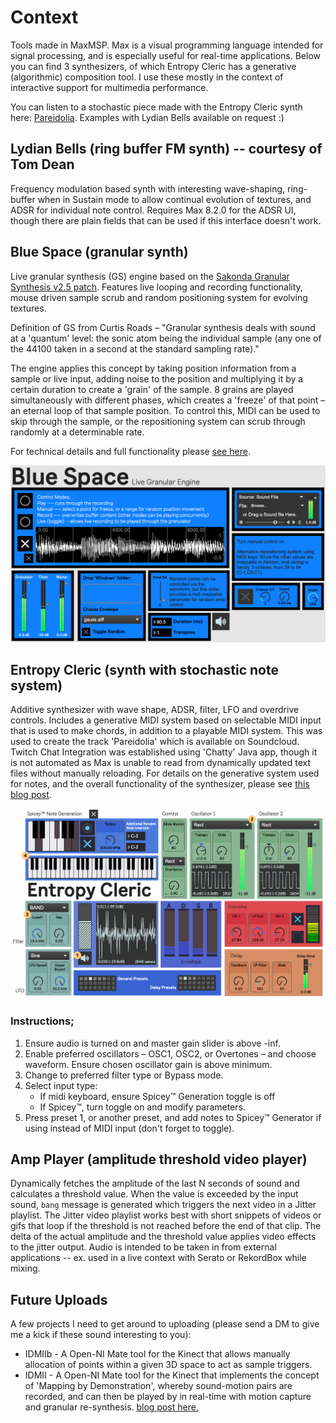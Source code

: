 # Context
Tools made in MaxMSP. Max is a visual programming language intended for signal processing, and is especially useful for real-time applications. Below you can find 3 synthesizers, of which Entropy Cleric has a generative (algorithmic) composition tool. I use these mostly in the context of interactive support for multimedia performance.

You can listen to a stochastic piece made with the Entropy Cleric synth here: [Pareidolia](https://soundcloud.com/0x0c/pareidolia). Examples with Lydian Bells available on request :) 

  ## Lydian Bells (ring buffer FM synth) -- courtesy of Tom Dean
Frequency modulation based synth with interesting wave-shaping, ring-buffer when in Sustain mode to allow continual evolution of textures, and ADSR for individual note control. Requires Max 8.2.0 for the ADSR UI, though there are plain fields that can be used if this interface doesn't work.

  ## Blue Space (granular synth)
Live granular synthesis (GS) engine based on the [Sakonda Granular Synthesis v2.5 patch](http://formantbros.jp/sako/download.html). Features live looping and recording functionality, mouse driven sample scrub and random positioning system for evolving textures.

Definition of GS from Curtis Roads – "Granular synthesis deals with sound at a 'quantum' level: the sonic atom being the individual sample (any one of the 44100 taken in a second at the standard sampling rate)."

The engine applies this concept by taking position information from a sample or live input, adding noise to the position and multiplying it by a certain duration to create a 'grain' of the sample. 8 grains are played simultaneously with different phases, which creates a 'freeze' of that point – an eternal loop of that sample position. To control this, MIDI can be used to skip through the sample, or the repositioning system can scrub through randomly at a determinable rate.

For technical details and full functionality please [see here](https://helioslyons.com/posts/blue-space/). 

![alt text](https://raw.githubusercontent.com/haelyons/Website-Content/master/BLUE%20SPACE.png)

  ## Entropy Cleric (synth with stochastic note system)
Additive synthesizer with wave shape, ADSR, filter, LFO and overdrive controls. Includes a generative MIDI system based on selectable MIDI input that is used to make chords, in addition to a playable MIDI system. This was used to create the track 'Pareidolia' which is available on Soundcloud. Twitch Chat Integration was established using 'Chatty' Java app, though it is not automated as Max is unable to read from dynamically updated text files without manually reloading. For details on the generative system used for notes, and the overall functionality of the synthesizer, please see [this blog post](https://helioslyons.com/posts/entropy-cleric/).

![alt text](https://github.com/haelyons/Website-Content/blob/master/ENTROPY%20CLERIC%202.png)

  ### Instructions;
1. Ensure audio is turned on and master gain slider is above -inf.
2. Enable preferred oscillators – OSC1, OSC2, or Overtones –  and choose waveform. Ensure chosen oscillator gain is above minimum.
3. Change to preferred filter type or Bypass mode. 
4. Select input type:
     * If midi keyboard, ensure Spicey™ Generation toggle is off
     * If Spicey™, turn toggle on and modify parameters. 
5. Press preset 1, or another preset, and add notes to Spicey™ Generator if using instead of MIDI input (don't forget to toggle).

## Amp Player (amplitude threshold video player)
Dynamically fetches the amplitude of the last N seconds of sound and calculates a threshold value. When the value is exceeded by the input sound, `bang` message is generated which triggers the next video in a Jitter playlist. The Jitter video playlist works best with short snippets of videos or gifs that loop if the threshold is not reached before the end of that clip. The delta of the actual amplitude and the threshold value applies video effects to the jitter output. Audio is intended to be taken in from external applications -- ex. used in a live context with Serato or RekordBox while mixing.

## Future Uploads
A few projects I need to get around to uploading (please send a DM to give me a kick if these sound interesting to you):
- IDMIIb - A Open-NI Mate tool for the Kinect that allows manually allocation of points within a given 3D space to act as sample triggers. 
- IDMII - A Open-NI Mate tool for the Kinect that implements the concept of 'Mapping by Demonstration', whereby sound-motion pairs are recorded, and can then be played by in real-time with motion capture and granular re-synthesis. [blog post here.](https://helioslyons.com/posts/idm-2/)
